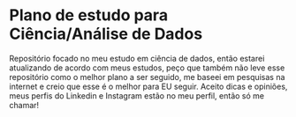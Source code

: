 # Plano de estudo para Ciência/Análise de Dados

Repositório focado no meu estudo em ciência de dados, então estarei atualizando de acordo com meus estudos, peço que também não leve esse repositório como o melhor plano a ser seguido, me baseei em pesquisas na internet e creio que esse é o melhor para EU seguir.
Aceito dicas e opiniões, meus perfis do Linkedin e Instagram estão no meu perfil, então só me chamar!

